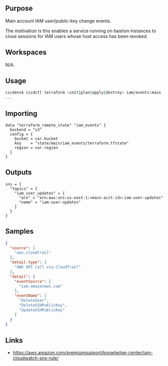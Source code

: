 ## Purpose
Main account IAM user/public-key change events.

The motivation is this enables a service running on bastion instances
to close sessions for IAM users whose host access has been revoked.

## Workspaces
N/A.

## Usage
```bash
cicdenv$ cicdctl terraform <init|plan|apply|destroy> iam/events:main
...
```
## Importing
```hcl
data "terraform_remote_state" "iam_events" {
  backend = "s3"
  config = {
    bucket = var.bucket
    key    = "state/main/iam_events/terraform.tfstate"
    region = var.region
  }
}
```

## Outputs
```hcl
sns = {
  "topics" = {
    "iam_user_updates" = {
      "arn" = "arn:aws:sns:us-east-1:<main-acct-id>:iam-user-updates"
      "name" = "iam-user-updates"
    }
  }
}
```

## Samples
```json
{
  "source": [
    "aws.cloudtrail"
  ],
  "detail-type": [
    "AWS API Call via CloudTrail"
  ],
  "detail": {
    "eventSource": [
      "iam.amazonaws.com"
    ],
    "eventName": [
      "DeleteUser",
      "DeleteSSHPublicKey",
      "UpdateSSHPublicKey"
    ]
  }
}
```

## Links
* https://aws.amazon.com/premiumsupport/knowledge-center/iam-cloudwatch-sns-rule/
